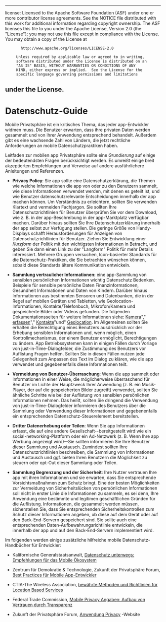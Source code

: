 * * *

license: Licensed to the Apache Software Foundation (ASF) under one or more contributor license agreements. See the NOTICE file distributed with this work for additional information regarding copyright ownership. The ASF licenses this file to you under the Apache License, Version 2.0 (the "License"); you may not use this file except in compliance with the License. You may obtain a copy of the License at

           http://www.apache.org/licenses/LICENSE-2.0
    
         Unless required by applicable law or agreed to in writing,
         software distributed under the License is distributed on an
         "AS IS" BASIS, WITHOUT WARRANTIES OR CONDITIONS OF ANY
         KIND, either express or implied.  See the License for the
         specific language governing permissions and limitations
    

## under the License.

# Datenschutz-Guide

Mobile Privatsphäre ist ein kritisches Thema, das jeder app-Entwickler widmen muss. Die Benutzer erwarten, dass ihre privaten Daten werden gesammelt und von Ihrer Anwendung entsprechend behandelt. Außerdem gibt es eine wachsende Zahl von Ländern, die jetzt rechtliche Anforderungen an mobile Datenschutzpraktiken haben.

Leitfaden zur mobilen app Privatsphäre sollte eine *Grundierung* auf einige der bedeutendsten Fragen berücksichtigt werden. Es umreißt einige breit akzeptierten Empfehlungen und Verweise auf andere ausführlichere Anleitungen und Referenzen.

*   **Privacy Policy**: Sie app sollte eine Datenschutzerklärung, die Themen wie welche Informationen die app von oder zu den Benutzern sammelt, wie diese Informationen verwendet werden, mit denen es geteilt ist, und wie Benutzer datenschutzrelevante Entscheidungen innerhalb der app machen können. Um Verständnis zu erleichtern, sollten Sie verwenden Klartext und vermeiden Fachjargon. Sie sollten Ihre Datenschutzrichtlinien für Benutzer überprüfen Sie vor dem Download, wie z. B. in der app-Beschreibung in der app-Marktplatz verfügbar machen. Darüber hinaus sollten Sie Ihre Datenschutzerklärung innerhalb der app selbst zur Verfügung stellen. Die geringe Größe von Handy-Displays schafft Herausforderungen für Anzeigen von Datenschutzrichtlinien für Benutzer. Ziehen Sie Entwicklung einer *Kurzform* der Politik mit den wichtigsten Informationen in Betracht, und geben Sie dann einen Link zu der "Langform" Politik für mehr Details interessiert. Mehrere Gruppen versuchen, Icon-basierter Standards für die Datenschutz-Praktiken, die Sie betrachten wünschen können, sobald diese Standards ältere Kommunikation entwickeln.

*   **Sammlung vertraulicher Informationen**: eine app-Sammlung von sensiblen persönlichen Informationen wichtig Datenschutz Bedenken. Beispiele für sensible persönliche Daten Finanzinformationen, Gesundheit Informationen und Daten von Kindern. Darüber hinaus Informationen aus bestimmten Sensoren und Datenbanken, die in der Regel auf mobilen Geräten und Tabletten, wie Geolocation-Informationen, Kontakte/Telefonbuch, Mikrofon/Kamera und gespeicherte Bilder oder Videos gefunden. Die folgenden Dokumentationsseiten für weitere Informationen siehe: [Kamera][1]"," [erfassen][2]"," [Kontakte][3]"und" [Geolocation][4]. Im Allgemeinen sollten Sie erhalten die Berechtigung eines Benutzers ausdrücklich vor der Erhebung sensiblen Informationen und, wenn möglich, einen Kontrollmechanismus, der einem Benutzer ermöglicht, Berechtigungen zu ändern. App Betriebssystemen kann in einigen Fällen durch Vorlage von just-in-Time-Dialogfelder, die Zustimmung des Benutzers vor Auflistung Fragen helfen. Sollten Sie in diesen Fällen nutzen jede Gelegenheit zum Anpassen des Text im Dialog zu klären, wie die app verwendet und gegebenenfalls diese Informationen teilt.

*   **Vermeidung von Benutzer-Überraschung**: Wenn die app sammelt oder Informationen in einer Weise, die möglicherweise überraschend für Benutzer im Lichte der Hauptzweck Ihrer Anwendung (z. B. ein Musik-Player, der auf die gespeicherten Bilder zugreift) verwendet, sollten Sie ähnliche Schritte wie bei der Auflistung von sensiblen persönlichen Informationen nehmen. Das heißt, sollten Sie dringend die Verwendung von just-in-Time-Dialogfelder informieren des Benutzers über die Sammlung oder Verwendung dieser Informationen und gegebenenfalls ein entsprechenden Datenschutz-Steuerelement bereitstellen.

*   **Dritter Datenerhebung oder Teilen**: Wenn Sie app Informationen erfasst, die auf eine andere Gesellschaft--bereitgestellt wird wie ein social-networking-Plattform oder ein Ad-Netzwerk (z. B. Wenn Ihre app Werbung angezeigt wird)--Sie sollten informieren Sie Ihre Benutzer dieser Sammlung und Austausch. Zumindest sollten Ihre Datenschutzrichtlinien beschreiben, die Sammlung von Informationen und Austausch und ggf. bieten Ihren Benutzern die Möglichkeit zu steuern oder opt-Out dieser Sammlung oder Teilen.

*   **Sammlung Begrenzung und der Sicherheit**: Ihre Nutzer vertrauen Ihre app mit ihren Informationen und sie erwarten, dass Sie entsprechende Vorsichtsmaßnahmen zum Schutz bringt. Eine der besten Möglichkeiten zur Vermeidung von Sicherheitslücken von persönlichen Informationen soll nicht in erster Linie die Informationen zu sammeln, es sei denn, Ihre Anwendung eine bestimmte und legitimen geschäftlichen Gründen für die Auflistung. Informationen, die gesammelt werden müssen, sicherstellen Sie, dass Sie entsprechenden Sicherheitskontrollen zum Schutz dieser Informationen angeben, ob diese auf dem Gerät oder auf den Back-End-Servern gespeichert sind. Sie sollte auch eine entsprechenden Daten-Aufbewahrungsrichtlinie entwickeln, die innerhalb der app und auf den Back-End-Servern implementiert wird.

 [1]: cordova_camera_camera.md.html
 [2]: cordova_media_capture_capture.md.html
 [3]: cordova_contacts_contacts.md.html
 [4]: cordova_geolocation_geolocation.md.html

Im folgenden werden einige zusätzliche hilfreiche mobile Datenschutz-Handbücher für Entwickler:

*   Kalifornische Generalstaatsanwalt, [Datenschutz unterwegs: Empfehlungen für das Mobile Ökosystem][5]

*   Zentrum für Demokratie & Technologie, Zukunft der Privatsphäre Forum, [Best Practices für Mobile App-Entwickler][6]

*   CTIA-The Wireless Association, [bewährte Methoden und Richtlinien für Location Based Services][7]

*   Federal Trade Commission, [Mobile Privacy Angaben: Aufbau von Vertrauen durch Transparenz][8]

*   Zukunft der Privatsphäre Forum, [Anwendung Privacy][9] -Website

 [5]: http://oag.ca.gov/sites/all/files/pdfs/privacy/privacy_on_the_go.pdf
 [6]: http://www.futureofprivacy.org/wp-content/uploads/Best-Practices-for-Mobile-App-Developers_Final.pdf
 [7]: http://www.ctia.org/business_resources/wic/index.cfm/AID/11300
 [8]: http://www.ftc.gov/os/2013/02/130201mobileprivacyreport.pdf
 [9]: http://www.applicationprivacy.org